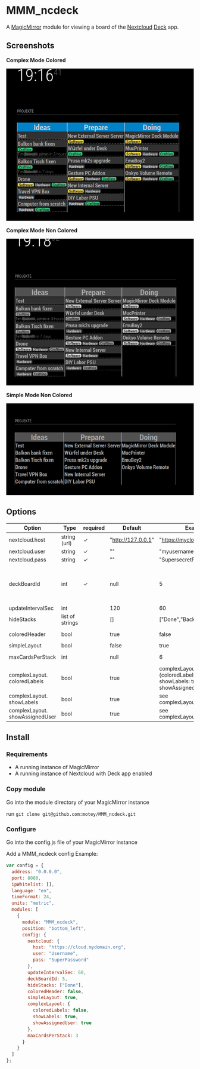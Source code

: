 # MMM_ncdeck

A [MagicMirror](https://magicmirror.builders/) module for viewing a board of the [Nextcloud](https://nextcloud.com/) [Deck](https://apps.nextcloud.com/apps/deck) app.

## Screenshots

**Complex Mode Colored**

![simple mode](https://raw.githubusercontent.com/motey/MMM_ncdeck/master/doc/colored_non_simple.png)

**Complex Mode Non Colored**

![complex mode](https://raw.githubusercontent.com/motey/MMM_ncdeck/master/doc/non-colored-non-simple.png)

**Simple Mode Non Colored**

![complex mode colored](https://raw.githubusercontent.com/motey/MMM_ncdeck/master/doc/non-colored-simple.png)

## Options

| Option                         | Type            | required | Default            | Example                                                                               | Description                                                                                                                                                                            |
| ------------------------------ | --------------- | -------- | ------------------ | ------------------------------------------------------------------------------------- | -------------------------------------------------------------------------------------------------------------------------------------------------------------------------------------- |
| nextcloud.host                 | string (url)    | ✓        | "http://127.0.0.1" | "https://mycloud.domain.org                                                           | The base url where your Nextcloud instance is reachable                                                                                                                                |
| nextcloud.user                 | string          | ✓        | ""                 | "myusername"                                                                          | Your Nextcloud username                                                                                                                                                                |
| nextcloud.pass                 | string          | ✓        | ""                 | "SupersecretPassword!34"                                                              | Your Nextcloud pasword                                                                                                                                                                 |
| deckBoardId                    | int             | ✓        | null               | 5                                                                                     | The Id of the deck you want to view.<br>You can obtain the ID from the Url in you Nextcloud Deck app<br>Example: `https://mycloud.com/index.php/apps/deck/#!/board/3/`<br>is Deck ID 3 |
| updateIntervalSec              | int             |          | 120                | 60                                                                                    | Duration between pooling deck data                                                                                                                                                     |
| hideStacks                     | list of strings |          | []                 | ["Done","Backlog"]                                                                    | Stack you dont want to see in the MagicMirror Deck Module                                                                                                                              |
| coloredHeader                  | bool            |          | true               | false                                                                                 | If set to true the header row will be colored as the deck in you nextclou app                                                                                                          |
| simpleLayout                   | bool            |          | false              | true                                                                                  | Show only Deck cards titles without any glitter                                                                                                                                        |
| maxCardsPerStack               | int             |          | null               | 6                                                                                     | If you only want to show the top card of every stack you can limit the amount of cards per stack here                                                                                  |
| complexLayout.</br>coloredLabels    | bool            |          | true               | complexLayout: {coloredLabels: true,<br>showLabels: true,<br>showAssignedUser: true,} | <br>If set to true labels will have the same color as labels in the nextcloud app.<br>If set to false labels will be of gray colors                                                    |
| complexLayout.</br>showLabels       | bool            |          | true               | see complexLayout.coloredLabels                                                       | If set to false no labels will be shown on cards.                                                                                                                                      |
| complexLayout.</br>showAssignedUser | bool            |          | true               | see complexLayout.coloredLabels                                                       | If set to false not users will be shown. If set to true assigned user will be shown on cards                                                                                           |

## Install

### Requirements

- A running instance of MagicMirror
- A running instance of Nextcloud with Deck app enabled

### Copy module

Go into the module directory of your MagicMirror instance

run `git clone git@github.com:motey/MMM_ncdeck.git`

### Configure

Go into the config.js file of your MagicMirror instance

Add a MMM_ncdeck config
Example:

```js
var config = {
  address: "0.0.0.0",
  port: 8080,
  ipWhitelist: [],
  language: "en",
  timeFormat: 24,
  units: "metric",
  modules: [
    {
      module: "MMM_ncdeck",
      position: "bottom_left",
      config: {
        nextcloud: {
          host: "https://cloud.mydomain.org",
          user: "Username",
          pass: "SuperPassword"
        },
        updateIntervalSec: 60,
        deckBoardId: 5,
        hideStacks: ["Done"],
        coloredHeader: false,
        simpleLayout: true,
        complexLayout: {
          coloredLabels: false,
          showLabels: true,
          showAssignedUser: true
        },
        maxCardsPerStack: 3
      }
    }
  ]
};
```
